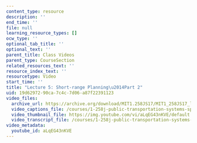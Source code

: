 ```yaml
---
content_type: resource
description: ''
end_time: ''
file: null
learning_resource_types: []
ocw_type: ''
optional_tab_title: ''
optional_text: ''
parent_title: Class Videos
parent_type: CourseSection
related_resources_text: ''
resource_index_text: ''
resourcetype: Video
start_time: ''
title: "Lecture 5: Short-range Planning\u2014Part 2"
uid: 19d62972-90ca-7c4c-7d06-a87f22391123
video_files:
  archive_url: https://archive.org/download/MIT1.258JS17/MIT1_258JS17_lec05_300k.mp4
  video_captions_file: /courses/1-258j-public-transportation-systems-spring-2017/34c566ae46a75531912a36ed0fb02b46_aLqEG43nKVE.vtt
  video_thumbnail_file: https://img.youtube.com/vi/aLqEG43nKVE/default.jpg
  video_transcript_file: /courses/1-258j-public-transportation-systems-spring-2017/96d71860824f860a91ef22f71f851472_aLqEG43nKVE.pdf
video_metadata:
  youtube_id: aLqEG43nKVE
---
```

